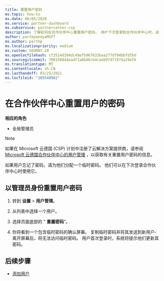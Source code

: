 ```yaml
---
title: 重置用户密码
ms.topic: how-to
ms.date: 06/05/2020
ms.service: partner-dashboard
ms.subservice: partnercenter-csp
description: 了解如何在合作伙伴中心重置用户密码。 用户下次登录到合作伙伴中心时，会收到一个临时密码。
author: parthpandyaMSFT
ms.author: parthp
ms.localizationpriority: medium
ms.custom: SEOMAY.20
ms.openlocfilehash: cf3514d394dc49efb967632baa277df94bbfdfbd
ms.sourcegitcommit: 700150044ea4f1a0b96cb4caeb97d7197da29ef6
ms.translationtype: MT
ms.contentlocale: zh-CN
ms.lasthandoff: 03/25/2021
ms.locfileid: "105548982"
---
```

# <a name="reset-a-users-password-in-partner-center"></a>在合作伙伴中心重置用户的密码

**相应的角色**

- 全局管理员

> [!NOTE]  
> 如果在 Microsoft 云德国 (CSP) 计划中注册了云解决方案提供商，请参阅 [Microsoft 云德国合作伙伴中心的用户管理](user-management-in-partner-center-for-microsoft-cloud-germany.md) ，以获取有关重置用户密码的信息。

如果用户忘记了密码，请为他们分配一个临时密码。 他们可以在下次登录合作伙伴中心时使用它。

## <a name="reset-a-user-password-as-an-admin"></a>以管理员身份重置用户密码

1. 转到 **设置** &gt; **用户管理**。

2. 从列表中选择一个用户。

3. 选择页面底部的 " **重置密码**"。

4. 你将看到一个包含临时密码的确认屏幕。 复制临时密码并将其发送到新用户-离开屏幕后，将无法访问临时密码。 用户首次登录时，系统将提示他们更新其密码。

## <a name="next-steps"></a>后续步骤

- [添加用户](create-user-accounts-and-set-permissions.md)
